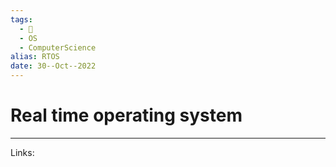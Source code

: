 ```yaml
---
tags:
  - 🌱
  - OS
  - ComputerScience 
alias: RTOS
date: 30--Oct--2022
---
```


# Real time operating system



---
Links: 
